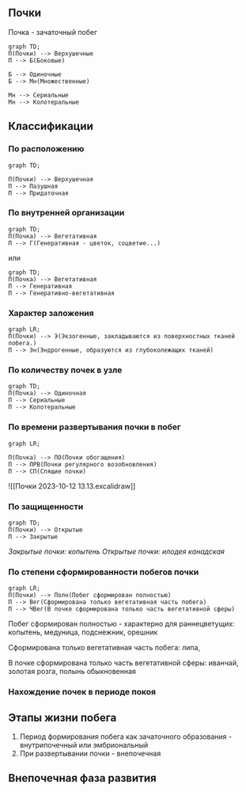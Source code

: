 ## Почки
Почка - зачаточный побег

```mermaid
graph TD;
П(Почки) --> Верхушечные
П --> Б(Боковые)

Б --> Одиночные
Б --> Мн(Множественные)

Мн --> Сериальные
Мн --> Колотеральные

```

## Классификации
### По расположению

```mermaid
graph TD;

П(Почки) --> Верхушечная
П --> Пазушная
П --> Придаточная
```
### По внутренней организации
```mermaid
graph TD;
П(Почка) --> Вегетативная
П --> Г(Генеративная - цветок, соцветие...)

```
или
```mermaid
graph TD;
П(Почка) --> Вегетативная
П --> Генеративная
П --> Генеративно-вегетативная
```

### Характер заложения
```mermaid
graph LR;
П(Почки) --> Э(Экзогенные, закладываются из поверхностных тканей побега.)
П --> Эн(Эндрогенные, образуются из глубоколежащих тканей)
```

### По количеству почек в узле
```mermaid
graph TD;
П(Почка) --> Одиночная
П --> Сериальные
П --> Колотеральные
```
### По времени развертывания почки в побег
```mermaid
graph LR;

П(Почка) --> ПО(Почки обогащения)
П --> ПРВ(Почки регулярного возобновления)
П --> СП(Спящие почки)
```
![[Почки 2023-10-12 13.13.excalidraw]]
### По защищенности
```mermaid 
graph TD;
П(Почки) --> Открытые
П --> Закрытые
```
*Закрытые почки: копытень
Открытые почки: илодея канадская*

### По степени сформированности побегов почки
```mermaid 
graph LR;
П(Почки) --> Полн(Побег сформирован полностью)
П --> Вег(Сформирована только вегетативная часть побега)
П --> ЧВег(В почке сформирована только часть вегетативной сферы)
```

Побег сформирован полностью - характерно для раннецветущих: копытень, медуница, подснежник, орешник

Сформирована только вегетативная часть побега: липа,

В почке сформирована только часть вегетативной сферы: иванчай, золотая розга, полынь обыкновенная


### Нахождение почек в периоде покоя

## Этапы жизни побега
1. Период формирования побега как зачаточного образования - внутрипочечный или эмбриональный
2. При развертывании почки - внепочечная

## Внепочечная фаза развития
